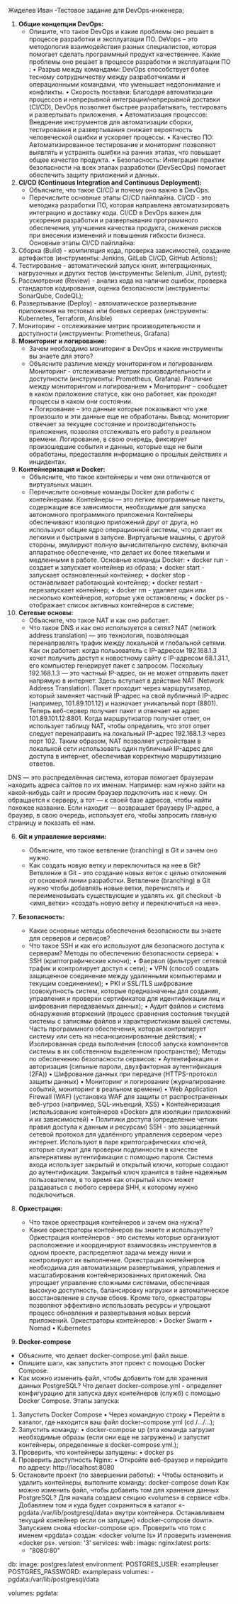 Жиделев Иван
 -Тестовое задание для DevOps-инженера;

1. **Общие концепции DevOps:**
    - Опишите, что такое DevOps и какие проблемы оно решает в процессе разработки и эксплуатации ПО.
DeVops – это методология взаимодействия разных специалистов, которая помогает сделать программный продукт качественнее.
Какие проблемы оно решает в процессе разработки и эксплуатации ПО : 
•	Разрыв между командами: DevOps способствует более тесному сотрудничеству между разработчиками и операционными командами, что уменьшает недопонимание и конфликты.
•	Скорость поставки: Благодаря автоматизации процессов и непрерывной интеграции/непрерывной доставки (CI/CD), DevOps позволяет быстрее разрабатывать, тестировать и развертывать приложения.
•	Автоматизация процессов: Внедрение инструментов для автоматизации сборки, тестирования и развертывания снижает вероятность человеческой ошибки и ускоряет процессы.
•	Качество ПО: Автоматизированное тестирование и мониторинг позволяют выявлять и устранять ошибки на ранних этапах, что повышает общее качество продукта.
•	Безопасность: Интеграция практик безопасности на всех этапах разработки (DevSecOps) помогает обеспечить защиту приложений и данных.
2. **CI/CD (Continuous Integration and Continuous Deployment):**
    - Объясните, что такое CI/CD и почему оно важно в DevOps.
    - Перечислите основные этапы CI/CD пайплайна.
CI/CD - это методика разработки ПО, которая направлена автоматизировать интеграцию и доставку кода.
CI/CD в DevOps важен для ускорения разработки и развертывания программного обеспечения, улучшения качества продукта, снижения рисков при внесении изменений и повышения гибкости бизнеса. 
Основные этапы CI/CD пайплайна:
1.	Сборка (Build) - компиляция кода, проверка зависимостей, создание артефактов (инструменты: Jenkins, GitLab CI/CD, GitHub Actions);
2.	Тестирование - автоматический запуск юнит, интеграционных, нагрузочных и других тестов	(инструменты: Selenium, JUnit, pytest);
3.	Рассмотрение (Review) - анализ кода на наличие ошибок, проверка стандартов кодирования, оценка безопасности (инструменты: SonarQube, CodeQL);
4.	Развертывание (Deploy) - автоматическое развертывание приложения на тестовых или боевых серверах (инструменты: Kubernetes, Terraform, Ansible) 
5.	Мониторинг - отслеживание метрик производительности и доступности (инструменты: Prometheus, Grafana) 
3. **Мониторинг и логирование:**
    - Зачем необходимо мониторинг в DevOps и какие инструменты вы знаете для этого?
    - Объясните различие между мониторингом и логированием.
Мониторинг - отслеживание метрик производительности и доступности (инструменты: Prometheus, Grafana).
Различие между мониторингом и логированием
•	Мониторинг – сообщает в каком приложение статусе, как оно работает, как проходят процессы в каком они состоянии.   
•	Логирование – это данные которые показывают что уже произошло и эти данные еще не обработаны. 
Вывод: мониторинг отвечает за текущее состояние и производительность приложения, позволяя отслеживать его работу в реальном времени. Логирование, в свою очередь, фиксирует произошедшие события и данные, которые еще не были обработаны, предоставляя информацию о прошлых действиях и инцидентах.
4. **Контейнеризация и Docker:**
    - Объясните, что такое контейнеры и чем они отличаются от виртуальных машин.
    - Перечислите основные команды Docker для работы с контейнерами.
Контейнеры — это легкие программные пакеты, содержащие все зависимости, необходимые для запуска автономного программного приложения 
Контейнеры обеспечивают изоляцию приложений друг от друга, но используют общие ядро операционной системы, что делает их легкими и быстрыми в запуске. Виртуальные машины, с другой стороны, эмулируют полную вычислительную систему, включая аппаратное обеспечение, что делает их более тяжелыми и медленными в работе.
Основные команды Docker:
•	docker run - создает и запускает контейнер из образа;
•	docker start - запускает остановленный контейнер;
•	docker stop - останавливает работающий контейнер;
•	docker restart - перезапускает контейнер;
•	docker rm - удаляет один или несколько контейнеров, которые уже остановлены;
•	docker ps - отображает список активных контейнеров в системе;
5. **Сетевые основы:**
    - Объясните, что такое NAT и как оно работает.
    - Что такое DNS и как оно используется в сетях?
NAT (network address translation) — это технология, позволяющая перенаправлять трафик между локальной и глобальной сетями. 
Как он работает: когда пользователь с IP-адресом 192.168.1.3 хочет получить доступ к новостному сайту с IP-адресом 68.1.31.1, его компьютер генерирует пакет с запросом. Поскольку 192.168.1.3 — это частный IP-адрес, он не может отправить пакет напрямую в интернет.
Здесь вступает в действие NAT (Network Address Translation). Пакет проходит через маршрутизатор, который заменяет частный IP-адрес на свой публичный IP-адрес (например, 101.89.101.12) и назначает уникальный порт (8801). Теперь веб-сервер получает пакет и отвечает на адрес 101.89.101.12:8801.
Когда маршрутизатор получает ответ, он использует таблицу NAT, чтобы определить, что этот ответ следует перенаправить на локальный IP-адрес 192.168.1.3 через порт 102. Таким образом, NAT позволяет устройствам в локальной сети использовать один публичный IP-адрес для доступа в интернет, обеспечивая корректную маршрутизацию ответов.

DNS — это распределённая система, которая помогает браузерам находить адреса сайтов по их именам.
Например: нам нужно зайти на какой-нибудь сайт и просим браузер подключить нас к нему. Он обращается к серверу, а тот — к своей базе адресов, чтобы найти похожее название. Если находит — возвращает браузеру IP-адрес, а браузер, в свою очередь, использует его, чтобы запросить главную страницу и показать её нам. 

6. **Git и управление версиями:**
    - Объясните, что такое ветвление (branching) в Git и зачем оно нужно.
    - Как создать новую ветку и переключиться на нее в Git?
Ветвление в Git - это создание новых веток c целью отклонения от основной линии разработки. 
Ветвление (branching) в Git нужно чтобы добавлять новые ветки, перечислять и переименовывать существующие и удалять их.
git checkout -b <имя_ветки> «создать новую ветку и переключиться на нее».

7. **Безопасность:**
    - Какие основные методы обеспечения безопасности вы знаете для серверов и сервисов?
    - Что такое SSH и как его используют для безопасного доступа к серверам?
Методы по обеспечению безопасности сервера: 
•	SSH (криптографические ключи);
•	Фаервол (фильтрует сетевой трафик и контролирует доступ к сети);
•	VPN (способ создать защищенное соединение между удаленными компьютерами и текущим соединением);
•	PKI и SSL/TLS шифрование (совокупность систем, которые предназначены для создания, управления и проверки сертификатов для идентификации лиц и шифрования передаваемых данных);
•	Аудит файлов и система обнаружения вторжений (процесс сравнения состояния текущей системы с записями файлов и характеристиками вашей системы. Часть программного обеспечения, которая контролирует систему или сеть на несанкционированные действия);
•	Изолированная среда выполнения (способ запуска компонентов системы в их собственном выделенном пространстве);
Методы по обеспечению безопасности сервисов: 
•	Аутентификация и авторизация (сильные пароли, двухфакторная аутентификация (2FA))
•	Шифрование данных при передаче (HTTPS-протокол защиты данных)
•	Мониторинг и логирование (журналирование событий, мониторинг в реальном времени)
•	Web Application Firewall (WAF) (установка WAF для защиты от распространенных веб-угроз (например, SQL-инъекций, XSS)
•	Контейнеризация (использование контейнеров «Docker» для изоляции приложений и их зависимостей)
•	Политики доступа (определение четких правил доступа к данным и ресурсам)
SSH - это защищенный сетевой протокол для удалённого управления сервером через интернет.
Используют в паре криптографических ключей, которые служат для проверки подлинности в качестве альтернативы аутентификации с помощью пароля. Система входа использует закрытый и открытый ключи, которые создают до аутентификации. Закрытый ключ хранится в тайне надежным пользователем, в то время как открытый ключ может раздаваться с любого сервера SHH, к которому нужно подключиться.

8. **Оркестрация:**
    - Что такое оркестрация контейнеров и зачем она нужна?
    - Какие оркестраторы контейнеров вы знаете и используете?
Оркестрация контейнеров - это системы которые организуют расположение и координируют взаимосвязь инструментов в одном проекте, распределяют задачи между ними и контролируют их выполнение.
Оркестрация контейнеров необходима для автоматизации развертывания, управления и масштабирования контейнеризованных приложений. Она упрощает управление сложными системами, обеспечивая высокую доступность, балансировку нагрузки и автоматическое восстановление в случае сбоев. Кроме того, оркестраторы позволяют эффективно использовать ресурсы и упрощают процесс обновления и развертывания новых версий приложений.
Оркестраторы контейнеров:
•	Docker Swarm
•	Nomad
•	Kubernetes
9. **Docker-compose**
- Объясните, что делает docker-compose.yml файл выше.
- Опишите шаги, как запустить этот проект с помощью Docker Compose.
- Как можно изменить файл, чтобы добавить том для хранения данных PostgreSQL?
Что делает docker-compose.yml - определяет конфигурацию для запуска двух контейнеров (служб) с помощью Docker Compose.
Этапы запуска: 
1.	Запустить Docker Compose
•	Через командную строку 
•	Перейти в каталог, где находится ваш файл docker-compose.yml (cd /…/…);
2.	Запустить команду:
•	   docker-compose up (эта команда загрузит необходимые образы (если они еще не загружены) и запустит контейнеры, определенные в docker-compose.yml.);
3.	Проверить, что контейнеры запущены:
•	docker ps
4.	Проверить доступность Nginx:
•	Откройте веб-браузер и перейдите по адресу: http://localhost:8080
5.	Остановите проект (по завершении работы):
•	Чтобы остановить и удалить контейнеры, выполните команду: docker-compose down
Как можно изменить файл, чтобы добавить том для хранения данных PostgreSQL?
Для начала создаем секцию «volumes» в сервисе «db». Добавляем том и куда будет сохраняться в каталог «- pgdata:/var/lib/postgresql/data» внутри контейнера. Останавливаем текущий контейнер (если он запущен) «docker-compose down». Запускаем снова «docker-compose up». Проверить что том с именем «pgdata» создан: «docker volume ls» И проверить изменения «docker ps». 
version: '3'
services:
  web:
    image: nginx:latest
    ports:
      - "8080:80"
  
  db:
    image: postgres:latest
    environment:
      POSTGRES_USER: exampleuser
      POSTGRES_PASSWORD: examplepass
    volumes:
      - pgdata:/var/lib/postgresql/data

volumes:
  pgdata:


